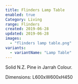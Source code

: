 ```yaml
---
title: Flinders Lamp Table
enabled: true
Category: Living
range: Flinders
created: 2019-06-28
updated: 2019-06-28
images:
  - "flinders lamp table.png"
variants:
  - variantName: "Lamp Table"
---
```

Solid N.Z. Pine in Jarrah Colour.

Dimensions:
  L600xW600xH450